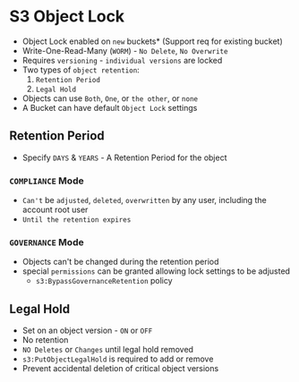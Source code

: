# S3 Object Lock

- Object Lock enabled on `new` buckets* (Support req for existing bucket)
- Write-One-Read-Many (`WORM`) - `No Delete`, `No Overwrite`
- Requires `versioning` - `individual versions` are locked
- Two types of `object retention`:
    1. `Retention Period`
    1. `Legal Hold`
- Objects can use `Both`, `One`, or `the other`, or `none`
- A Bucket can have default `Object Lock` settings

## Retention Period

- Specify `DAYS` & `YEARS` - A Retention Period for the object

### `COMPLIANCE` Mode

- `Can't` be `adjusted`, `deleted`, `overwritten` by any user, including the account root user
- `Until the retention expires`

### `GOVERNANCE` Mode

- Objects can't be changed during the retention period
- special `permissions` can be granted allowing lock settings to be adjusted
    - `s3:BypassGovernanceRetention` policy

## Legal Hold

- Set on an object version - `ON` or `OFF`
- No retention
- `NO Deletes` or `Changes` until legal hold removed
- `s3:PutObjectLegalHold` is required to add or remove
- Prevent accidental deletion of critical object versions